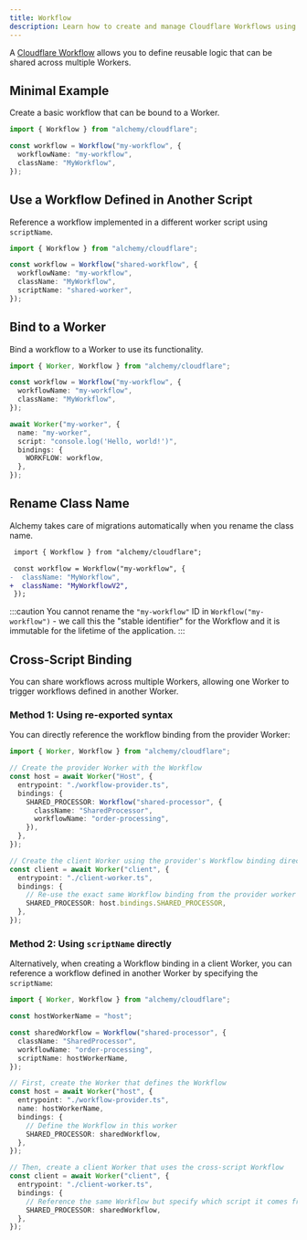 ```yaml
---
title: Workflow
description: Learn how to create and manage Cloudflare Workflows using Alchemy to orchestrate and automate tasks.
---
```


A [Cloudflare Workflow](https://developers.cloudflare.com/workers/configuration/workflows/) allows you to define reusable logic that can be shared across multiple Workers.

## Minimal Example

Create a basic workflow that can be bound to a Worker.

```ts
import { Workflow } from "alchemy/cloudflare";

const workflow = Workflow("my-workflow", {
  workflowName: "my-workflow",
  className: "MyWorkflow",
});
```

## Use a Workflow Defined in Another Script

Reference a workflow implemented in a different worker script using `scriptName`.

```ts
import { Workflow } from "alchemy/cloudflare";

const workflow = Workflow("shared-workflow", {
  workflowName: "my-workflow",
  className: "MyWorkflow",
  scriptName: "shared-worker",
});
```

## Bind to a Worker

Bind a workflow to a Worker to use its functionality.

```ts
import { Worker, Workflow } from "alchemy/cloudflare";

const workflow = Workflow("my-workflow", {
  workflowName: "my-workflow",
  className: "MyWorkflow",
});

await Worker("my-worker", {
  name: "my-worker",
  script: "console.log('Hello, world!')",
  bindings: {
    WORKFLOW: workflow,
  },
});
```

## Rename Class Name

Alchemy takes care of migrations automatically when you rename the class name.

```diff lang='ts'
 import { Workflow } from "alchemy/cloudflare";

 const workflow = Workflow("my-workflow", {
-  className: "MyWorkflow",
+  className: "MyWorkflowV2",
 });
```

:::caution
You cannot rename the `"my-workflow"` ID in `Workflow("my-workflow")` - we call this the "stable identifier" for the Workflow and it is immutable for the lifetime of the application.
:::

## Cross-Script Binding

You can share workflows across multiple Workers, allowing one Worker to trigger workflows defined in another Worker.

### Method 1: Using re-exported syntax

You can directly reference the workflow binding from the provider Worker:

```ts
import { Worker, Workflow } from "alchemy/cloudflare";

// Create the provider Worker with the Workflow
const host = await Worker("Host", {
  entrypoint: "./workflow-provider.ts",
  bindings: {
    SHARED_PROCESSOR: Workflow("shared-processor", {
      className: "SharedProcessor",
      workflowName: "order-processing",
    }),
  },
});

// Create the client Worker using the provider's Workflow binding directly
const client = await Worker("client", {
  entrypoint: "./client-worker.ts",
  bindings: {
    // Re-use the exact same Workflow binding from the provider worker
    SHARED_PROCESSOR: host.bindings.SHARED_PROCESSOR,
  },
});
```

### Method 2: Using `scriptName` directly

Alternatively, when creating a Workflow binding in a client Worker, you can reference a workflow defined in another Worker by specifying the `scriptName`:

```ts
import { Worker, Workflow } from "alchemy/cloudflare";

const hostWorkerName = "host";

const sharedWorkflow = Workflow("shared-processor", {
  className: "SharedProcessor",
  workflowName: "order-processing",
  scriptName: hostWorkerName,
});

// First, create the Worker that defines the Workflow
const host = await Worker("host", {
  entrypoint: "./workflow-provider.ts",
  name: hostWorkerName,
  bindings: {
    // Define the Workflow in this worker
    SHARED_PROCESSOR: sharedWorkflow,
  },
});

// Then, create a client Worker that uses the cross-script Workflow
const client = await Worker("client", {
  entrypoint: "./client-worker.ts",
  bindings: {
    // Reference the same Workflow but specify which script it comes from
    SHARED_PROCESSOR: sharedWorkflow,
  },
});
```

